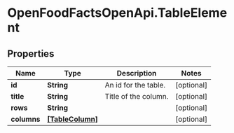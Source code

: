 # OpenFoodFactsOpenApi.TableElement

## Properties

Name | Type | Description | Notes
------------ | ------------- | ------------- | -------------
**id** | **String** | An id for the table. | [optional] 
**title** | **String** | Title of the column.  | [optional] 
**rows** | **String** |  | [optional] 
**columns** | [**[TableColumn]**](TableColumn.md) |  | [optional] 


